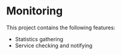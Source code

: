 # Monitoring

This project contains the following features:

- Statistics gathering
- Service checking and notifying

